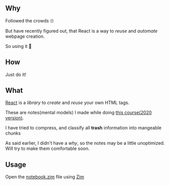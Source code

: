 ## Why
Followed the crowds 🙄️

But have recently figured out, that React is a way to *reuse* and *automate* webpage creation.

So using it 🤗️

## How
Just do it!

## What
[React](https://reactjs.org/) is a *library* to *create* and *reuse* your own HTML tags.

These are notes(mental models) I made while doing [this course(2020 version)](https://www.udemy.com/course/the-complete-web-developer-zero-to-mastery/).

I have tried to compress, and classify all **trash** information into mangeable chunks

As said earlier, I didn't have a *why*, so the notes may be a little unoptimized. Will try to make them comfortable soon.

## Usage
Open the [notebook.zim](https://github.com/sanjar-notes/reactjs-notes/blob/master/notebook.zim) file using [Zim](https://www.zim-wiki.org)
